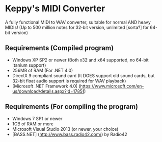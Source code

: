 # Keppy's MIDI Converter
A fully functional MIDI to WAV converter, suitable for normal AND heavy MIDIs! (Up to 500 million notes for 32-bit version, unlimited [sorta?] for 64-bit version)

## Requirements (Compiled program)
- Windows XP SP2 or newer (Both x32 and x64 supported, no 64-bit Itanium support)
- 256MB of RAM (For .NET 4.0)
- DirectX 9 compliant sound card (It DOES support old sound cards, but 32-bit float audio support is required for WAV playback)
- [Microsoft .NET Framework 4.0] (https://www.microsoft.com/en-us/download/details.aspx?id=17851)

## Requirements (For compiling the program)
- Windows 7 SP1 or newer
- 1GB of RAM or more
- Microsoft Visual Studio 2013 (or newer, your choice)
- [BASS.NET] (http://www.bass.radio42.com/) by Radio42
